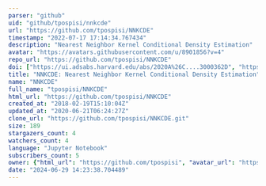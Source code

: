 ```yaml
---
parser: "github"
uid: "github/tpospisi/nnkcde"
url: "https://github.com/tpospisi/NNKCDE"
timestamp: "2022-07-17 17:14:34.767434"
description: "Nearest Neighbor Kernel Conditional Density Estimation"
avatar: "https://avatars.githubusercontent.com/u/8901856?v=4"
repo_url: "https://github.com/tpospisi/NNKCDE"
doi: ["https://ui.adsabs.harvard.edu/abs/2020A%26C....3000362D", "https://ui.adsabs.harvard.edu/abs/2018arXiv180505480I", "https://ui.adsabs.harvard.edu/abs/2020ascl.soft05010I/abstract"]
title: "NNKCDE: Nearest Neighbor Kernel Conditional Density Estimation"
name: "NNKCDE"
full_name: "tpospisi/NNKCDE"
html_url: "https://github.com/tpospisi/NNKCDE"
created_at: "2018-02-19T15:10:04Z"
updated_at: "2020-06-21T06:24:27Z"
clone_url: "https://github.com/tpospisi/NNKCDE.git"
size: 189
stargazers_count: 4
watchers_count: 4
language: "Jupyter Notebook"
subscribers_count: 5
owner: {"html_url": "https://github.com/tpospisi", "avatar_url": "https://avatars.githubusercontent.com/u/8901856?v=4", "login": "tpospisi", "type": "User"}
date: "2024-06-29 14:23:38.704489"
---
```

